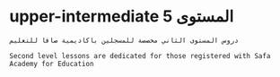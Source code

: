 # upper-intermediate المستوى  5  

```{warning}
دروس المستوى الثاني مخصصة للمسجلين باكاديمية صافا للتعليم

Second level lessons are dedicated for those registered with Safa Academy for Education
```
